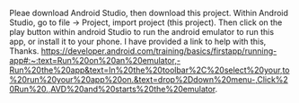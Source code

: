 Pleae download Android Studio, then download this project. Within Android Studio, go to file -> Project, import project (this project). Then click on the play button within android Studio to run the android emulator to run this app, or install it to your phone. I have provided a link to help with this, Thanks. 
https://developer.android.com/training/basics/firstapp/running-app#:~:text=Run%20on%20an%20emulator,-Run%20the%20app&text=In%20the%20toolbar%2C%20select%20your,to%20run%20your%20app%20on.&text=drop%2Ddown%20menu-,Click%20Run%20.,AVD%20and%20starts%20the%20emulator.
